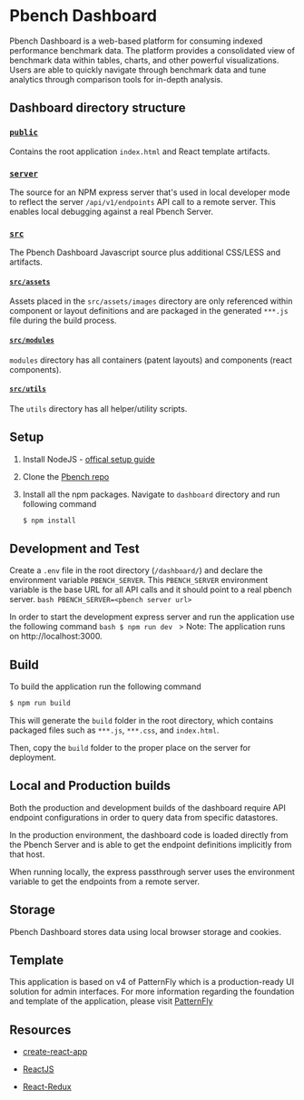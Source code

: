 # Pbench Dashboard

Pbench Dashboard is a web-based platform for consuming indexed performance benchmark data. The platform provides a consolidated view of benchmark data within tables, charts, and other powerful visualizations. Users are able to quickly navigate through benchmark data and tune analytics through comparison tools for in-depth analysis.

## Dashboard directory structure

### [`public`](public/)

Contains the root application `index.html` and React template artifacts.

### [`server`](server/)

The source for an NPM express server that's used in local developer mode to reflect
the server `/api/v1/endpoints` API call to a remote server. This enables local
debugging against a real Pbench Server.

### [`src`](src/)

The Pbench Dashboard Javascript source plus additional CSS/LESS and artifacts.

#### [`src/assets`](src/assets/)

Assets placed in the `src/assets/images` directory are only referenced within component or layout definitions and are packaged in the generated `***.js` file during the build process.

#### [`src/modules`](src/modules/)

`modules` directory has all containers (patent layouts) and components (react components). 

#### [`src/utils`](src/utils/)

The `utils` directory has all helper/utility scripts.

## Setup

1. Install NodeJS - [offical setup guide](https://nodejs.org/en/download/package-manager/)

2. Clone the [Pbench repo](https://github.com/distributed-system-analysis/pbench)

3. Install all the npm packages.
Navigate to `dashboard` directory and run following command 
	```bash
	$ npm install
	```

## Development and Test 

Create a `.env` file in the root directory (`/dashboard/`) and declare the environment variable `PBENCH_SERVER`.
This `PBENCH_SERVER` environment variable is the base URL for all API calls and it should point to a real pbench server.
	```bash
	PBENCH_SERVER=<pbench server url>
	```

In order to start the development express server and run the application use the following command 
	```bash
	$ npm run dev
	```
	> Note: The application runs on http://localhost:3000.

## Build

To build the application run the following command

```bash
$ npm run build
```
This will generate the `build` folder in the root directory, which contains packaged files such as `***.js`, `***.css`, and `index.html`.

Then, copy the `build` folder to the proper place on the server for deployment.

## Local and Production builds

Both the production and development builds of the dashboard require API endpoint configurations in order to query data from specific datastores.

In the production environment, the dashboard code is loaded directly from the Pbench Server and is able to get the endpoint definitions implicitly from that host. 

When running locally, the express passthrough server uses the environment variable to get the endpoints from a remote server.

## Storage
Pbench Dashboard stores data using local browser storage and cookies.

## Template
This application is based on v4 of PatternFly which is a production-ready UI solution for admin interfaces. For more information regarding the foundation and template of the application, please visit [PatternFly](https://www.patternfly.org/v4/get-started/design)

## Resources

- [create-react-app](https://github.com/facebook/create-react-app)   

- [ReactJS](https://reactjs.org/) 

- [React-Redux](https://github.com/reduxjs/react-redux)